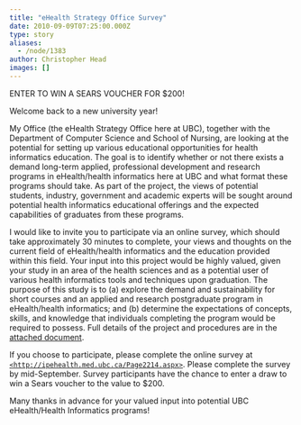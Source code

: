 ```yaml
---
title: "eHealth Strategy Office Survey"
date: 2010-09-09T07:25:00.000Z
type: story
aliases:
  - /node/1383
author: Christopher Head
images: []
---
```


<div class="field field-name-body field-type-text-with-summary field-label-hidden"><div class="field-items"><div class="field-item even"><p>ENTER TO WIN A SEARS VOUCHER FOR $200!</p>
<p>Welcome back to a new university year!</p>
<p>My Office (the eHealth Strategy Office here at UBC), together with the Department of Computer Science and School of Nursing, are looking at the potential for setting up various educational opportunities for health informatics education.  The goal is to identify whether or not there exists a demand long-term applied, professional development and research programs in eHealth/health informatics here at UBC and what format these programs should take. As part of the project, the views of potential students, industry, government and academic experts will be sought around potential health informatics educational offerings and the expected capabilities of graduates from these programs.</p>
<p>I would like to invite you to participate via an online survey, which should take approximately 30 minutes to complete, your views and thoughts on the current field of eHealth/health informatics and the education provided within this field. Your input into this project would be highly valued, given your study in an area of the health sciences and as a potential user of various health informatics tools and techniques upon graduation. The purpose of this study is to (a) explore the demand and sustainability for short courses and an applied and research postgraduate program in eHealth/health informatics; and (b) determine the expectations of concepts, skills, and knowledge that individuals completing the program would be required to possess. Full details of the project and procedures are in the <a href="/files/20100909-ehealth.doc">attached document</a>.</p>
<p>If you choose to participate, please complete the online survey at <a href="http://ipehealth.med.ubc.ca/Page2214.aspx"><code>&lt;http://ipehealth.med.ubc.ca/Page2214.aspx&gt;</code></a>. Please complete the survey by mid-September. Survey participants have the chance to enter a draw to win a Sears voucher to the value to $200.</p>
<p>Many thanks in advance for your valued input into potential UBC eHealth/Health Informatics programs!</p>
</div></div></div>    <footer>
          </footer>